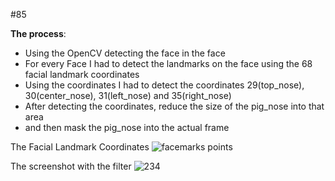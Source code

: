 #85 

**The  process**:
- Using the OpenCV detecting the face in the face
- For every Face I had to detect the landmarks on the face using the 68 facial landmark coordinates
- Using the coordinates I had to detect the coordinates 29(top_nose), 30(center_nose), 31(left_nose) and 35(right_nose)
- After detecting the coordinates, reduce the size of the pig_nose into that area
- and then mask the pig_nose into the actual frame

The Facial Landmark Coordinates
![facemarks points](https://user-images.githubusercontent.com/55532999/103528913-cb785580-4eaa-11eb-8258-ce73e09824fb.png)

The screenshot with the filter
![234](https://user-images.githubusercontent.com/55532999/103529108-14300e80-4eab-11eb-903e-3e9a6c95f032.PNG)

